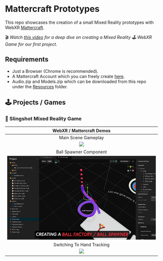 # Mattercraft Prototypes
This repo showcases the creation of a small Mixed Reality prototypes with WebXR [Mattercraft](https://zap.works/mattercraft/https://zap.works/mattercraft).

🎬 _Watch [this video](https://youtu.be) for a deep dive on creating a Mixed Reality 🕹️ WebXR Game for our first project._

## Requirements
- Just a Browser (Chrome is recommended).
- A Mattercraft Account which you can freely create [here](https://bit.ly/3VSmruD).
- Audio.zip and Models.zip which can be downloaded from this repo under the [Resources](../../tree/master/Resources) folder.

## 🕹️ Projects / Games

### 🎯 Slingshot Mixed Reality Game

|**WebXR / Mattercraft Demos**|
|:-:|
|Main Scene Gameplay|
|<img src="https://github.com/dilmerv/SlingshotMRGame/blob/master/Docs/images/SlingshotGame.gif" width="560">|
|Ball Spawner Component|
|<img src="https://github.com/dilmerv/SlingshotMRGame/blob/master/Docs/images/BallSpawner.gif" width="560">|
|Switching To Hand Tracking|
|<img src="https://github.com/dilmerv/SlingshotMRGame/blob/master/Docs/images/ToHandTracking.gif" width="560">|
